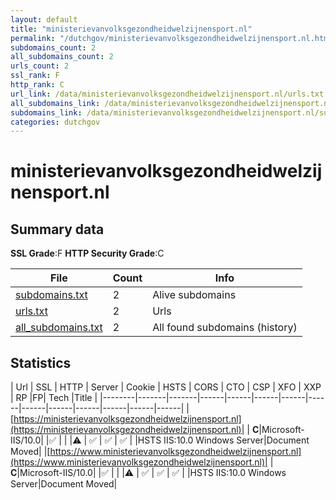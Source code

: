 ```yaml
---
layout: default
title: "ministerievanvolksgezondheidwelzijnensport.nl"
permalink: "/dutchgov/ministerievanvolksgezondheidwelzijnensport.nl.html"
subdomains_count: 2
all_subdomains_count: 2
urls_count: 2
ssl_rank: F
http_rank: C
url_link: /data/ministerievanvolksgezondheidwelzijnensport.nl/urls.txt
all_subdomains_link: /data/ministerievanvolksgezondheidwelzijnensport.nl/all_subdomains.txt
subdomains_link: /data/ministerievanvolksgezondheidwelzijnensport.nl/subdomains.txt
categories: dutchgov
---
```



# ministerievanvolksgezondheidwelzijnensport.nl
## Summary data


**SSL Grade**:F
**HTTP Security Grade**:C


| File       | Count | Info |
|------------|-------|------|
|[subdomains.txt](/data/ministerievanvolksgezondheidwelzijnensport.nl/subdomains.txt)|2|Alive subdomains|
|[urls.txt](/data/ministerievanvolksgezondheidwelzijnensport.nl/urls.txt)|2|Urls|
|[all_subdomains.txt](/data/ministerievanvolksgezondheidwelzijnensport.nl/all_subdomains.txt)|2|All found subdomains (history)|


## Statistics


| Url | SSL | HTTP | Server | Cookie | HSTS | CORS | CTO | CSP | XFO | XXP | RP |FP| Tech |Title |
|--------|-------|-------|------|------|------|------|------|------|------|------|------|------|------|
|[https://ministerievanvolksgezondheidwelzijnensport.nl](https://ministerievanvolksgezondheidwelzijnensport.nl)| | **C**|Microsoft-IIS/10.0| |:white_check_mark: | | |:warning: | :white_check_mark: | :white_check_mark: | :white_check_mark: | |HSTS IIS:10.0 Windows Server|Document Moved|
|[https://www.ministerievanvolksgezondheidwelzijnensport.nl](https://www.ministerievanvolksgezondheidwelzijnensport.nl)| | **C**|Microsoft-IIS/10.0| |:white_check_mark: | | |:warning: | :white_check_mark: | :white_check_mark: | :white_check_mark: | |HSTS IIS:10.0 Windows Server|Document Moved|